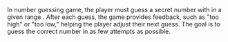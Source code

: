 In number guessing game, the player must guess a secret number with in a given range . After each guess, the game provides feedback, 
such as "too high" or "too low," helping the player adjust their next guess. The goal is to guess the correct number in as few attempts as possible.
